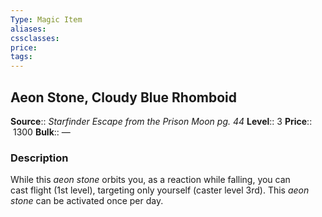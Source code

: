 ```yaml
---
Type: Magic Item
aliases:
cssclasses:
price: 
tags:
---
```

## Aeon Stone, Cloudy Blue Rhomboid

**Source**:: _Starfinder Escape from the Prison Moon pg. 44_
**Level**:: 3
**Price**::  1300
**Bulk**:: —

### Description

While this _aeon stone_ orbits you, as a reaction while falling, you can cast flight (1st level), targeting only yourself (caster level 3rd). This _aeon stone_ can be activated once per day.